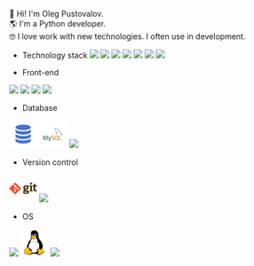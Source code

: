 👋 Hi! I'm Oleg Pustovalov. <br>
🌎 I'm a Python developer. <br>
🤓 I love work with new technologies. I often use in development. <br>

- Technology stack
<img width="50" src="https://encrypted-tbn0.gstatic.com/images?q=tbn:ANd9GcS6E6BJB61SuBYT8AaKzulSUaZpJcrMcUWuUnbthEMLxotmQRXcjNLA_dVsz19FJC7R4OI&usqp=CAU"/> <img width="50" src="https://encrypted-tbn0.gstatic.com/images?q=tbn:ANd9GcQvV89itTjKIoztoMSACBd2Ky1vPErwZCN0oyTArdxKjfY_nXW2PboiViP4eCuoW8swuzI&usqp=CAU"/> <img width="48.5" src="https://lh3.googleusercontent.com/-XvJzhz3pfH0/XjYG_xWkESI/AAAAAAAAJ9c/AYlgAtRknEU2W5fMcFhQoL6rmO8EBtIDQCK8BGAsYHg/s0/2020-02-01.png"/> <img width="50" src="https://encrypted-tbn0.gstatic.com/images?q=tbn:ANd9GcTZGirVfkduqiAfJAnCHBw78A3HYIv7pdMmIw&usqp=CAU"/> <img width="50" src="https://encrypted-tbn0.gstatic.com/images?q=tbn:ANd9GcQdHmHeJ79ENv7s_je6wOfVfGK3DsQk4ef8W41_c5hwZ8Ou3vo9Zz_wmFGvYP9XNd1MpA0&usqp=CAU"/> <img width="50" src="https://williamlifaith.github.io/Williamliresume/images/celery.png"/> <img width="50" src="https://encrypted-tbn0.gstatic.com/images?q=tbn:ANd9GcRkoSiXALVlUCkVbUS3VIJPrHufnHETi73wEKiVhuEgdoCPlDaccJazHO8E1PDm7otxQmE&usqp=CAU"/> 

- Front-end

<img width="50" src="https://img.freepik.com/free-vector/modern-flat-design-of-xml-file-icon-for-web-simple-style_599062-556.jpg?w=2000"/>
<img width="50" src="https://encrypted-tbn0.gstatic.com/images?q=tbn:ANd9GcTh7HwVz9h18DrB8OeLJ1oUyWw6JPIBqfxDUEiFi_804PEIQxzvfuW5p0eQ3inRMifes4s&usqp=CAU"/>
<img width="50" src="https://www.kindpng.com/picc/m/464-4640184_css3-png-download-css-icon-transparent-png.png"/>
<img width="50" src="https://encrypted-tbn0.gstatic.com/images?q=tbn:ANd9GcSKFc-j4yKb-Ask4w84T9OhZRJvBe1LiSiMe-0m22Gx0In9Kfru6NrkQ9t2Ya-_IaI_5qg&usqp=CAU"/>

- Database

<img width="50" src="https://raw.githubusercontent.com/github/explore/80688e429a7d4ef2fca1e82350fe8e3517d3494d/topics/sql/sql.png"/>
<img width="50" src="https://raw.githubusercontent.com/github/explore/80688e429a7d4ef2fca1e82350fe8e3517d3494d/topics/mysql/mysql.png"/>
<img width="50" src="https://encrypted-tbn0.gstatic.com/images?q=tbn:ANd9GcTmdp4WJDVZKqIb8_DX4S0P6x5fqKJdaDgsBS4HgGWUUGzzQxZ_h6vrhw9jWPLfXrl3R7I&usqp=CAU"/> 

- Version control

<img width="50" src="https://raw.githubusercontent.com/github/explore/80688e429a7d4ef2fca1e82350fe8e3517d3494d/topics/git/git.png"/> 
<img width="50" src="https://pbs.twimg.com/profile_images/1414990564408262661/r6YemvF9_400x400.jpg"/>

- OS

<img width="50" src="https://encrypted-tbn0.gstatic.com/images?q=tbn:ANd9GcRQUOSKay94-t20UwQL0_APbP4idA0gJh_iRYAg7AIjiUMRQ1pmJZWfXqGHUoE3Ca-21-w&usqp=CAU"/>
<img width="50" src="https://raw.githubusercontent.com/github/explore/80688e429a7d4ef2fca1e82350fe8e3517d3494d/topics/linux/linux.png"/>
<img width="50" src="https://icon-library.com/images/window-10-icon/window-10-icon-15.jpg"/>
